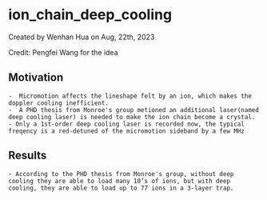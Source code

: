 # ion_chain_deep_cooling

Created by Wenhan Hua on Aug, 22th, 2023

Credit: Pengfei Wang for the idea

## Motivation
    -  Micromotion affects the lineshape felt by an ion, which makes the doppler cooling inefficient.
    -  A PHD thesis from Monroe's group metioned an additional laser(named deep cooling laser) is needed to make the ion chain become a crystal. 
    - Only a 1st-order deep cooling laser is recorded now, the typical freqency is a red-detuned of the micromotion sideband by a few MHz

## Results
    - According to the PHD thesis from Monroe's group, without deep cooling they are able to load many 10’s of ions, but with deep cooling, they are able to load up to 77 ions in a 3-layer trap.
    